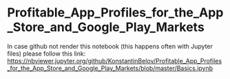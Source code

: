 # Profitable_App_Profiles_for_the_App_Store_and_Google_Play_Markets

In case github not render this notebook (this happens often with Jupyter files) please follow this link:
https://nbviewer.jupyter.org/github/KonstantinBelov/Profitable_App_Profiles_for_the_App_Store_and_Google_Play_Markets/blob/master/Basics.ipynb
